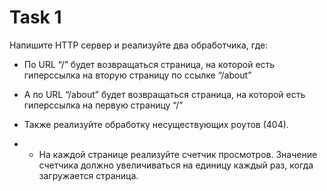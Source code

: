 # Task 1
Напишите HTTP сервер и реализуйте два обработчика, где:

* По URL “/” будет возвращаться страница, на которой есть гиперссылка на вторую страницу по ссылке “/about”

* А по URL “/about” будет возвращаться страница, на которой есть гиперссылка на первую страницу “/”

* Также реализуйте обработку несуществующих роутов (404).

* * На каждой странице реализуйте счетчик просмотров. Значение счетчика должно увеличиваться на единицу каждый раз, когда загружается страница.